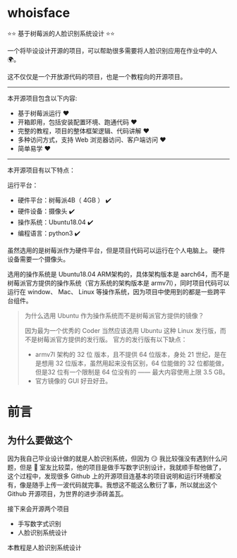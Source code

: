 # whoisface
⭐⭐ 基于树莓派的人脸识别系统设计 ⭐⭐

一个将毕设设计开源的项目，可以帮助很多需要将人脸识别应用在作业中的人 🌍。

这不仅仅是一个开放源代码的项目，也是一个教程向的开源项目。

--------------------



本开源项目包含以下内容:
- 基于树莓派运行 ❤️
- 开箱即用，包括安装配置环境、跑通代码 ❤️
- 完整的教程，项目的整体框架逻辑、代码讲解 ❤️
- 多种访问方式，支持 Web 浏览器访问、客户端访问 ❤️
- 简单易学 ❤️


------------------------------

本开源项目有以下特点：


运行平台：
- 硬件平台：树莓派4B（ 4GB ） ✔️
- 硬件设备：摄像头 ✔️
- 操作系统：Ubuntu18.04  ✔️
- 编程语言：python3 ✔️

虽然选用的是树莓派作为硬件平台，但是项目代码可以运行在个人电脑上。
硬件设备需要一个摄像头。

选用的操作系统是 Ubuntu18.04 ARM架构的，具体架构版本是 aarch64，而不是树莓派官方提供的操作系统（官方系统的架构版本是 armv7l），同时项目代码可以运行在 window、 Mac、 Linux 等操作系统，因为项目中使用到的都是一些跨平台组件。

> 为什么选用 Ubuntu 作为操作系统而不是树莓派官方提供的镜像？
> 
> 因为最为一个优秀的 Coder 当然应该选用 Ubuntu 这种 Linux 发行版，而不是树莓派官方提供的发行版。
> 官方的发行版有以下缺点：
> - armv7l 架构的 32 位 版本，且不提供 64 位版本，身处 21 世纪，是在是想用 32 位版本，虽然用起来没有区别，64 位能做的 32 位都能做，但是32 位有一个限制是 64 位没有的 —— 最大内容使用上限 3.5 GB。
> - 官方镜像的 GUI 好丑好丑。





# 前言
## 为什么要做这个

因为我自己毕业设计做的就是人脸识别系统，但因为 😏 我比较强没有遇到什么问题，但是 🤡 室友比较菜，他的项目是做手写数字识别设计，我就顺手帮他做了，这个过程中，发现很多 Github 上的开源项目连基本的项目说明和运行环境都没有，像是随手上传一波代码就完事。我想这不能这么敷衍了事，所以就出这个 Github 开源项目，为世界的进步添砖盖瓦。

接下来会开源两个项目
- 手写数字式识别
- 人脸识别系统设计

本教程是人脸识别系统设计

## 